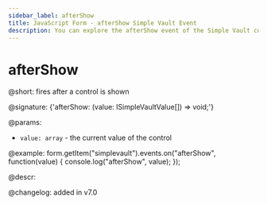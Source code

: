 ```yaml
---
sidebar_label: afterShow
title: JavaScript Form - afterShow Simple Vault Event 
description: You can explore the afterShow event of the Simple Vault control of Form in the documentation of the DHTMLX JavaScript UI library. Browse developer guides and API reference, try out code examples and live demos, and download a free 30-day evaluation version of DHTMLX Suite.
---
```


# afterShow

@short: fires after a control is shown

@signature: {'afterShow: (value: ISimpleVaultValue[]) => void;'}

@params:
- `value: array` - the current value of the control

@example:
form.getItem("simplevault").events.on("afterShow", function(value) {
    console.log("afterShow", value);
});

@descr:

@changelog: added in v7.0
